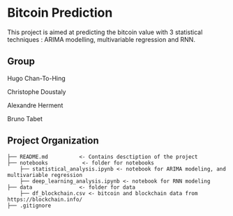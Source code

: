 # Bitcoin Prediction

This project is aimed at predicting the bitcoin value with 3 statistical techniques : ARIMA modelling, multivariable regression and RNN.

## Group

Hugo Chan-To-Hing

Christophe Doustaly

Alexandre Herment

Bruno Tabet

## Project Organization

    ├── README.md          <- Contains desctiption of the project
    ├── notebooks           <- folder for notebooks
        ├── statistical_analysis.ipynb <- notebook for ARIMA modeling, and multivariable regression
        ├── deep_learning_analysis.ipynb <- notebook for RNN modeling
    ├── data               <- folder for data
        ├── df_blockchain.csv <- bitcoin and blockchain data from https://blockchain.info/
    ├── .gitignore
